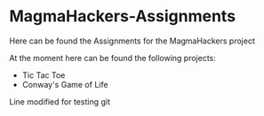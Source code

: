 # MagmaHackers-Assignments

Here can be found the Assignments for the MagmaHackers project

At the moment here can be found the following projects:
- Tic Tac Toe
- Conway's Game of Life

Line modified for testing git
